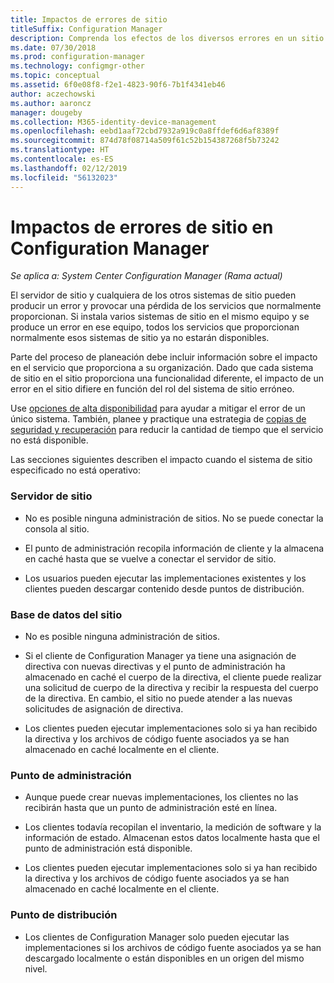 ```yaml
---
title: Impactos de errores de sitio
titleSuffix: Configuration Manager
description: Comprenda los efectos de los diversos errores en un sitio de Configuration Manager.
ms.date: 07/30/2018
ms.prod: configuration-manager
ms.technology: configmgr-other
ms.topic: conceptual
ms.assetid: 6f0e08f8-f2e1-4823-90f6-7b1f4341eb46
author: aczechowski
ms.author: aaroncz
manager: dougeby
ms.collection: M365-identity-device-management
ms.openlocfilehash: eebd1aaf72cbd7932a919c0a8ffdef6d6af8389f
ms.sourcegitcommit: 874d78f08714a509f61c52b154387268f5b73242
ms.translationtype: HT
ms.contentlocale: es-ES
ms.lasthandoff: 02/12/2019
ms.locfileid: "56132023"
---
```

# <a name="site-failure-impacts-in-configuration-manager"></a>Impactos de errores de sitio en Configuration Manager

*Se aplica a: System Center Configuration Manager (Rama actual)*

El servidor de sitio y cualquiera de los otros sistemas de sitio pueden producir un error y provocar una pérdida de los servicios que normalmente proporcionan. Si instala varios sistemas de sitio en el mismo equipo y se produce un error en ese equipo, todos los servicios que proporcionan normalmente esos sistemas de sitio ya no estarán disponibles.

Parte del proceso de planeación debe incluir información sobre el impacto en el servicio que proporciona a su organización. Dado que cada sistema de sitio en el sitio proporciona una funcionalidad diferente, el impacto de un error en el sitio difiere en función del rol del sistema de sitio erróneo. 

Use [opciones de alta disponibilidad](/sccm/core/servers/deploy/configure/high-availability-options) para ayudar a mitigar el error de un único sistema. También, planee y practique una estrategia de [copias de seguridad y recuperación](/sccm/core/servers/manage/backup-and-recovery) para reducir la cantidad de tiempo que el servicio no está disponible.

Las secciones siguientes describen el impacto cuando el sistema de sitio especificado no está operativo:


### <a name="site-server"></a>Servidor de sitio

- No es posible ninguna administración de sitios. No se puede conectar la consola al sitio.  

- El punto de administración recopila información de cliente y la almacena en caché hasta que se vuelve a conectar el servidor de sitio.  

- Los usuarios pueden ejecutar las implementaciones existentes y los clientes pueden descargar contenido desde puntos de distribución.  


### <a name="site-database"></a>Base de datos del sitio

- No es posible ninguna administración de sitios.  

- Si el cliente de Configuration Manager ya tiene una asignación de directiva con nuevas directivas y el punto de administración ha almacenado en caché el cuerpo de la directiva, el cliente puede realizar una solicitud de cuerpo de la directiva y recibir la respuesta del cuerpo de la directiva. En cambio, el sitio no puede atender a las nuevas solicitudes de asignación de directiva.  

- Los clientes pueden ejecutar implementaciones solo si ya han recibido la directiva y los archivos de código fuente asociados ya se han almacenado en caché localmente en el cliente.  


### <a name="management-point"></a>Punto de administración

- Aunque puede crear nuevas implementaciones, los clientes no las recibirán hasta que un punto de administración esté en línea.  

- Los clientes todavía recopilan el inventario, la medición de software y la información de estado. Almacenan estos datos localmente hasta que el punto de administración está disponible.  

- Los clientes pueden ejecutar implementaciones solo si ya han recibido la directiva y los archivos de código fuente asociados ya se han almacenado en caché localmente en el cliente.  


### <a name="distribution-point"></a>Punto de distribución

- Los clientes de Configuration Manager solo pueden ejecutar las implementaciones si los archivos de código fuente asociados ya se han descargado localmente o están disponibles en un origen del mismo nivel.

